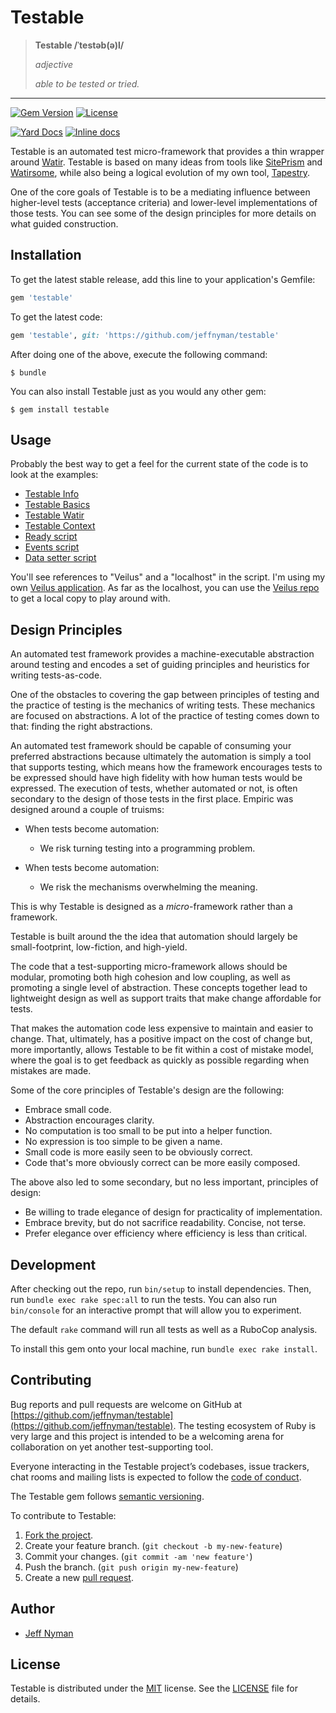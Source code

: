 # Testable

> **Testable /ˈtestəb(ə)l/**
>
> _adjective_
>
> _able to be tested or tried._

----

[![Gem Version](https://badge.fury.io/rb/testable.svg)](http://badge.fury.io/rb/testable)
[![License](http://img.shields.io/badge/license-MIT-blue.svg)](https://github.com/jeffnyman/testable/blob/master/LICENSE.md)

[![Yard Docs](http://img.shields.io/badge/yard-docs-blue.svg)](http://rubydoc.info/github/jeffnyman/testable/master/frames)
[![Inline docs](http://inch-ci.org/github/jeffnyman/testable.png)](http://inch-ci.org/github/jeffnyman/github)

Testable is an automated test micro-framework that provides a thin wrapper around [Watir](http://watir.com/). Testable is based on many ideas from tools like [SitePrism](https://github.com/natritmeyer/site_prism) and [Watirsome](https://github.com/p0deje/watirsome), while also being a logical evolution of my own tool, [Tapestry](https://github.com/jeffnyman/tapestry).

One of the core goals of Testable is to be a mediating influence between higher-level tests (acceptance criteria) and lower-level implementations of those tests. You can see some of the design principles for more details on what guided construction.

## Installation

To get the latest stable release, add this line to your application's Gemfile:

```ruby
gem 'testable'
```

To get the latest code:

```ruby
gem 'testable', git: 'https://github.com/jeffnyman/testable'
```

After doing one of the above, execute the following command:

    $ bundle

You can also install Testable just as you would any other gem:

    $ gem install testable

## Usage

Probably the best way to get a feel for the current state of the code is to look at the examples:

* [Testable Info](https://github.com/jeffnyman/testable/blob/master/examples/testable-info.rb)
* [Testable Basics](https://github.com/jeffnyman/testable/blob/master/examples/testable-watir.rb)
* [Testable Watir](https://github.com/jeffnyman/testable/blob/master/examples/testable-watir-test.rb)
* [Testable Context](https://github.com/jeffnyman/testable/blob/master/examples/testable-watir-context.rb)
* [Ready script](https://github.com/jeffnyman/testable/blob/master/examples/testable-watir-ready.rb)
* [Events script](https://github.com/jeffnyman/testable/blob/master/examples/testable-watir-events.rb)
* [Data setter script](https://github.com/jeffnyman/testable/blob/master/examples/testable-watir-datasetter.rb)

You'll see references to "Veilus" and a "localhost" in the script. I'm using my own [Veilus application](https://veilus.herokuapp.com/). As far as the localhost, you can use the [Veilus repo](https://github.com/jeffnyman/veilus) to get a local copy to play around with.

## Design Principles

An automated test framework provides a machine-executable abstraction around testing and encodes a set of guiding principles and heuristics for writing tests-as-code.

One of the obstacles to covering the gap between principles of testing and the practice of testing is the mechanics of writing tests. These mechanics are focused on abstractions. A lot of the practice of testing comes down to that: finding the right abstractions.

An automated test framework should be capable of consuming your preferred abstractions because ultimately the automation is simply a tool that supports testing, which means how the framework encourages tests to be expressed should have high fidelity with how human tests would be expressed. The execution of tests, whether automated or not, is often secondary to the design of those tests in the first place. Empiric was designed around a couple of truisms:

* When tests become automation:
  * We risk turning testing into a programming problem.

* When tests become automation:
  * We risk the mechanisms overwhelming the meaning.

This is why Testable is designed as a _micro_-framework rather than a framework.

Testable is built around the the idea that automation should largely be small-footprint, low-fiction, and high-yield.

The code that a test-supporting micro-framework allows should be modular, promoting both high cohesion and low coupling, as well as promoting a single level of abstraction. These concepts together lead to lightweight design as well as support traits that make change affordable for tests.

That makes the automation code less expensive to maintain and easier to change. That, ultimately, has a positive impact on the cost of change but, more importantly, allows Testable to be fit within a cost of mistake model, where the goal is to get feedback as quickly as possible regarding when mistakes are made.

Some of the core principles of Testable's design are the following:

* Embrace small code.
* Abstraction encourages clarity.
* No computation is too small to be put into a helper function.
* No expression is too simple to be given a name.
* Small code is more easily seen to be obviously correct.
* Code that's more obviously correct can be more easily composed.

The above also led to some secondary, but no less important, principles of design:

* Be willing to trade elegance of design for practicality of implementation.
* Embrace brevity, but do not sacrifice readability. Concise, not terse.
* Prefer elegance over efficiency where efficiency is less than critical.

## Development

After checking out the repo, run `bin/setup` to install dependencies. Then, run `bundle exec rake spec:all` to run the tests. You can also run `bin/console` for an interactive prompt that will allow you to experiment.

The default `rake` command will run all tests as well as a RuboCop analysis.

To install this gem onto your local machine, run `bundle exec rake install`.

## Contributing

Bug reports and pull requests are welcome on GitHub at [https://github.com/jeffnyman/testable](https://github.com/jeffnyman/testable). The testing ecosystem of Ruby is very large and this project is intended to be a welcoming arena for collaboration on yet another test-supporting tool.

Everyone interacting in the Testable project’s codebases, issue trackers, chat rooms and mailing lists is expected to follow the [code of conduct](https://github.com/jeffnyman/testable/blob/master/CODE_OF_CONDUCT.md).

The Testable gem follows [semantic versioning](http://semver.org).

To contribute to Testable:

1. [Fork the project](http://gun.io/blog/how-to-github-fork-branch-and-pull-request/).
2. Create your feature branch. (`git checkout -b my-new-feature`)
3. Commit your changes. (`git commit -am 'new feature'`)
4. Push the branch. (`git push origin my-new-feature`)
5. Create a new [pull request](https://help.github.com/articles/using-pull-requests).

## Author

* [Jeff Nyman](http://testerstories.com)

## License

Testable is distributed under the [MIT](http://www.opensource.org/licenses/MIT) license.
See the [LICENSE](https://github.com/jeffnyman/testable/blob/master/LICENSE.md) file for details.
